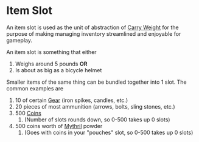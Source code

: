 # Item Slot
An item slot is used as the unit of abstraction of [Carry Weight](Carry%20Capacity.md) for the purpose of making managing inventory streamlined and enjoyable for gameplay. 

An item slot is something that either 
1. Weighs around 5 pounds **OR** 
2. Is about as big as a bicycle helmet 

Smaller items of the same thing can be bundled together into 1 slot. The common examples are
1. 10 of certain [Gear](../../Items/Standard%20Gear.md) (iron spikes, candles, etc.)
2. 20 pieces of most ammunition (arrows, bolts, sling stones, etc.)
3. 500 [Coins](../../Economy/Coins.md) 
	1. (Number of slots rounds down, so 0-500 takes up 0 slots)
4. 500 coins worth of [Mythril](../../Magic/Mythril.md) powder 
	1. (Goes with coins in your "pouches" slot, so 0-500 takes up 0 slots)